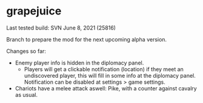 # grapejuice
Last tested build: SVN June 8, 2021 (25816)

Branch to prepare the mod for the next upcoming alpha version.

Changes so far:
- Enemy player info is hidden in the diplomacy panel.
    - Players will get a clickable notification (location) if they meet an undiscovered player, this will fill in some info at the diplomacy panel. Notification can be disabled at settings > game settings.
- Chariots have a melee attack aswell: Pike, with a counter against cavalry as usual.

